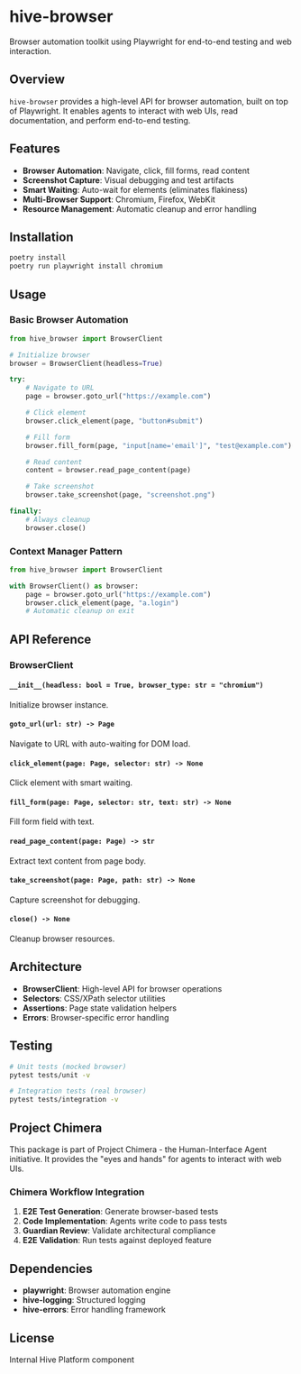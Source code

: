 # hive-browser

Browser automation toolkit using Playwright for end-to-end testing and web interaction.

## Overview

`hive-browser` provides a high-level API for browser automation, built on top of Playwright. It enables agents to interact with web UIs, read documentation, and perform end-to-end testing.

## Features

- **Browser Automation**: Navigate, click, fill forms, read content
- **Screenshot Capture**: Visual debugging and test artifacts
- **Smart Waiting**: Auto-wait for elements (eliminates flakiness)
- **Multi-Browser Support**: Chromium, Firefox, WebKit
- **Resource Management**: Automatic cleanup and error handling

## Installation

```bash
poetry install
poetry run playwright install chromium
```

## Usage

### Basic Browser Automation

```python
from hive_browser import BrowserClient

# Initialize browser
browser = BrowserClient(headless=True)

try:
    # Navigate to URL
    page = browser.goto_url("https://example.com")

    # Click element
    browser.click_element(page, "button#submit")

    # Fill form
    browser.fill_form(page, "input[name='email']", "test@example.com")

    # Read content
    content = browser.read_page_content(page)

    # Take screenshot
    browser.take_screenshot(page, "screenshot.png")

finally:
    # Always cleanup
    browser.close()
```

### Context Manager Pattern

```python
from hive_browser import BrowserClient

with BrowserClient() as browser:
    page = browser.goto_url("https://example.com")
    browser.click_element(page, "a.login")
    # Automatic cleanup on exit
```

## API Reference

### BrowserClient

#### `__init__(headless: bool = True, browser_type: str = "chromium")`
Initialize browser instance.

#### `goto_url(url: str) -> Page`
Navigate to URL with auto-waiting for DOM load.

#### `click_element(page: Page, selector: str) -> None`
Click element with smart waiting.

#### `fill_form(page: Page, selector: str, text: str) -> None`
Fill form field with text.

#### `read_page_content(page: Page) -> str`
Extract text content from page body.

#### `take_screenshot(page: Page, path: str) -> None`
Capture screenshot for debugging.

#### `close() -> None`
Cleanup browser resources.

## Architecture

- **BrowserClient**: High-level API for browser operations
- **Selectors**: CSS/XPath selector utilities
- **Assertions**: Page state validation helpers
- **Errors**: Browser-specific error handling

## Testing

```bash
# Unit tests (mocked browser)
pytest tests/unit -v

# Integration tests (real browser)
pytest tests/integration -v
```

## Project Chimera

This package is part of Project Chimera - the Human-Interface Agent initiative. It provides the "eyes and hands" for agents to interact with web UIs.

### Chimera Workflow Integration

1. **E2E Test Generation**: Generate browser-based tests
2. **Code Implementation**: Agents write code to pass tests
3. **Guardian Review**: Validate architectural compliance
4. **E2E Validation**: Run tests against deployed feature

## Dependencies

- **playwright**: Browser automation engine
- **hive-logging**: Structured logging
- **hive-errors**: Error handling framework

## License

Internal Hive Platform component
